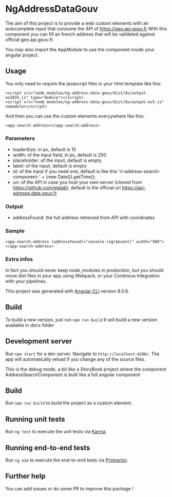 # NgAddressDataGouv

The aim of this project is to provide a web custom elements with an autocomplete input that consume the API of https://geo.api.gouv.fr
With this component you can fill an french address that will be validated against official geo.api.gouv.fr.

You may also import the AppModule to use the component inside your angular project.

## Usage

You only need to require the javascript files in your html template like this:

```
<script src="node_modules/ng-address-data-gouv/dist/dx/output-es2015.js" type="module"></script>
<script src="node_modules/ng-address-data-gouv/dist/dx/output-es5.js" nomodule></script>
```

And then you can use the custom elements everyywhere like this:

```
<app-search-address></app-search-address>
```

### Parameters

* loaderSize: in px, default is 15
* width: of the input field, in px, default is 250
* placeholder: of the input, default is empty
* label: of the input, default is empty
* id: of the input if you need one, default is like this 'ri-address-search-component-' + (new Date()).getTime();
* uri: of the API in case you host your own server (cloned from https://github.com/etalab), default is the official uri https://api-adresse.data.gouv.fr

### Output

* addressFound: the full address retreived from API with coordinates

### Sample

```
<app-search-address (addressFound)="console.log($event)" width="500"></app-search-address>
```

### Extra infos

In fact you should never keep node_modules in production, but you should move dist files in your app using Webpack, or your Continous Integration with your pipelines.

This project was generated with [Angular CLI](https://github.com/angular/angular-cli) version 8.0.6.

## Build

To build a new version, just run `npm run build`
It will build a new version available in *docs* folder

## Development server

Run `npm start` for a dev server. Navigate to `http://localhost:4200/`. The app will automatically reload if you change any of the source files.

This is the debug mode, a bit like a StoryBook project where the component AddressSearchComponent is built like a full angular component

## Build

Run `npm run build` to build the project as a custom element.

## Running unit tests

Run `ng test` to execute the unit tests via [Karma](https://karma-runner.github.io).

## Running end-to-end tests

Run `ng e2e` to execute the end-to-end tests via [Protractor](http://www.protractortest.org/).

## Further help

You can add issues or do some PR to improve this package !
